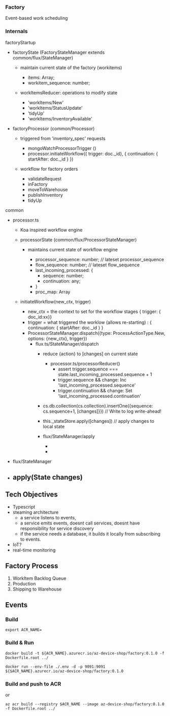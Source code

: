 

### Factory 

Event-based work scheduling


### Internals

factoryStartup

 - factoryState (FactoryStateManager extends common/flux/StateManager)
    - maintain current state of the factory (workitems)

      - items: Array<WorkItemObject>;
      - workitem_sequence: number;

   - workItemsReducer:  operations to modify state
     
      - 'workItems/New'
      - 'workItems/StatusUpdate'
      - 'tidyUp'
      - 'workItems/InventoryAvailable'


 - factoryProcessor (common/Processor)

    - triggered from 'inventory_spec' requests
        - mongoWatchProcessorTrigger ()
        - processor.initiateWorkflow({ trigger: doc._id}, { continuation: { startAfter: doc._id } })


    - workflow for factory orders
       - validateRequest
       - inFactory
       - moveToWarehouse
       - publishInventory
       - tidyUp





common
 - processor.ts
   - Koa inspired workflow engine
   - processorState (common/flux/ProcessorStateManager)
      - maintains current state of workflow engine

        - processor_sequence: number;  // lateset processor_sequence 
        - flow_sequence: number;          // lateset flow_sequence 
        - last_incoming_processed: {
            - sequence: number;
            - continuation: any;
        -  }
        - proc_map: Array<ProcessObject>




   -  initiateWorkflow(new_ctx, trigger)
      - new_ctx = the context to set for the workflow stages { trigger: { doc_id:xx}}
      - trigger =  what triggered the worklow (allows re-starting) : { continuation: { startAfter: doc._id } }
      - ProcessorStateManager.dispatch({type: ProcessActionType.New, options: {new_ctx}, trigger})
         - flux.ts/StateManager/dispatch
            - reduce {action} to [changes] on current state
               - processor.ts/processorReducer()
                 - assert trigger.sequence === state.last_incoming_processed.sequence + 1
                 - trigger.sequence && change: Inc 'last_incoming_processed.sequence'
                 - trigger.continuation && change: Set 'last_incoming_processed.continuation'
                 
            - cs.db.collection(cs.collection).insertOne({sequence: cs.sequence+1, [changes]}}) // Write to log write-ahead!
            - this._stateStore.apply([changes]) // apply changes to local state

            - flux/StateManager/apply

               - 
               - 





 - flux/StateManager
  - apply(State changes)
     - 





## Tech Objectives


* Typescript
* steaming architecture
   * a service listens to events, 
   * a service emits events, doesnt call services, doesnt have responsibility for service discovery
   * if the service needs a database, it builds it locally from subscribing to events. 
* IoT?
* real-time monitoring

## Factory Process

 1. WorkItem Backlog Queue
 2. Production
 3. Shipping to Warehouse


## Events


### Build


```
export ACR_NAME=
```

### Build & Run

```
docker build -t ${ACR_NAME}.azurecr.io/az-device-shop/factory:0.1.0 -f Dockerfile.root ../

docker run --env-file ./.env -d -p 9091:9091 ${$ACR_NAME}.azurecr.io/az-device-shop/factory:0.1.0 
```

### Build and push to ACR

or
```
az acr build --registry $ACR_NAME --image az-device-shop/factory:0.1.0 -f Dockerfile.root ../
```
